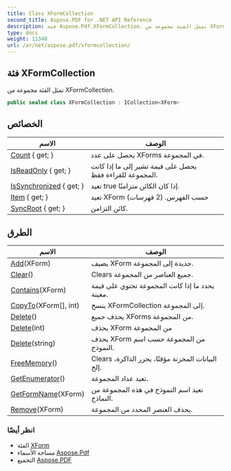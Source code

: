```yaml
---
title: Class XFormCollection
second_title: Aspose.PDF for .NET API Reference
description: فئة Aspose.Pdf.XFormCollection. تمثل الفئة مجموعة من XFormCollection
type: docs
weight: 11340
url: /ar/net/aspose.pdf/xformcollection/
---
```

## فئة XFormCollection

تمثل الفئة مجموعة من XFormCollection.

```csharp
public sealed class XFormCollection : ICollection<XForm>
```

## الخصائص

| الاسم | الوصف |
| --- | --- |
| [Count](../../aspose.pdf/xformcollection/count/) { get; } | يحصل على عدد XForms في المجموعة. |
| [IsReadOnly](../../aspose.pdf/xformcollection/isreadonly/) { get; } | يحصل على قيمة تشير إلى ما إذا كانت المجموعة للقراءة فقط. |
| [IsSynchronized](../../aspose.pdf/xformcollection/issynchronized/) { get; } | تعيد true إذا كان الكائن متزامنًا. |
| [Item](../../aspose.pdf/xformcollection/item/) { get; } | تعيد XForm حسب الفهرس. (2 فهرسات) |
| [SyncRoot](../../aspose.pdf/xformcollection/syncroot/) { get; } | كائن التزامن. |

## الطرق

| الاسم | الوصف |
| --- | --- |
| [Add](../../aspose.pdf/xformcollection/add/)(XForm) | يضيف XForm جديدة إلى المجموعة. |
| [Clear](../../aspose.pdf/xformcollection/clear/)() | Clears جميع العناصر من المجموعة. |
| [Contains](../../aspose.pdf/xformcollection/contains/)(XForm) | يحدد ما إذا كانت المجموعة تحتوي على قيمة معينة. |
| [CopyTo](../../aspose.pdf/xformcollection/copyto/)(XForm[], int) | ينسخ XFormCollection إلى المجموعة. |
| [Delete](../../aspose.pdf/xformcollection/delete/#delete)() | يحذف جميع XForms من المجموعة. |
| [Delete](../../aspose.pdf/xformcollection/delete/#delete_1)(int) | يحذف XForm من المجموعة |
| [Delete](../../aspose.pdf/xformcollection/delete/#delete_2)(string) | يحذف XForm من المجموعة حسب اسم النموذج. |
| [FreeMemory](../../aspose.pdf/xformcollection/freememory/)() | Clears البيانات المخزنة مؤقتًا، يحرر الذاكرة، إلخ. |
| [GetEnumerator](../../aspose.pdf/xformcollection/getenumerator/)() | تعيد عداد المجموعة. |
| [GetFormName](../../aspose.pdf/xformcollection/getformname/)(XForm) | تعيد اسم النموذج في هذه المجموعة من النماذج. |
| [Remove](../../aspose.pdf/xformcollection/remove/)(XForm) | يحذف العنصر المحدد من المجموعة. |

### انظر أيضًا

* الفئة [XForm](../xform/)
* مساحة الأسماء [Aspose.Pdf](../../aspose.pdf/)
* التجميع [Aspose.PDF](../../)